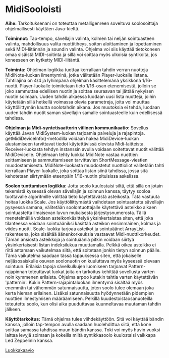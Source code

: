 # MidiSooloisti

**Aihe:** Tarkoituksenani on toteuttaa metalligenreen soveltuva soolosoittaja ohjelmallisesti käyttäen Java-kieltä.

**Toiminnot:** Tap-tempo, sävellajin valinta, kolmen tai neljän sointuasteen valinta, mahdollisuus valita nuottitiheys, soiton aloittaminen ja lopettaminen sekä MIDI-liitännän ja soundin valinta.
Ohjelma voi siis käyttää tietokoneen omaa sisäistä MIDI-soitinta ja sillä voi soittaa myös ulkoisia syntikoita, jos koneeseen on kytketty MIDI-liitäntä.

**Toiminta:** Ohjelman logiikka tuottaa kerrallaan tahdin verran nuotteja MidiNote-luokan ilmentyminä, jotka välitetään Player-luokalle listana. Tahtilajina on 4/4 ja lyhimpänä ohjelman käsittelemänä yksikkönä 1/16-nuotti. Player-luokalle toimitetaan tieto 1/16-osan etenemisestä, jolloin se joko sammuttaa edellisen nuotin ja soittaa seuraavan tai jättää nykyisen nuotin soimaan.
Uuden tahdin alkaessa luodaan uusi lista nuotteja, joihin käytetään sillä hetkellä voimassa olevia parametreja, joita voi muuttaa käyttöliittymän kautta soolotahdin aikana. Jos muutoksia ei tehdä, luodaan uuden tahdin nuotit saman sävellajin samalle sointuasteelle kuin edellisessä tahdissa.

**Ohjelman ja Midi-syntetisaattorin välinen kommunikaatio:** Sovellus käyttää Javan MidiSystem-luokan tarjoamia palveluja ja rajapintoja. getMidiDeviceInfo()-metodilla voidaan hakea MidiDevice-luokan alustamiseen tarvittavat tiedot käytettävissä olevista Midi-laitteista. Receiver-luokasta tehdyn instanssin avulla voidaan soitettavat nuotit välittää MidiDevicelle.
Ohjelmaan tehty luokka MidiNote vastaa nuottien soittamiseen ja sammuttamiseen tarvittavien ShortMessage-viestien muodostamisesta. MidiNote-luokasta muodostetut nuottioliot välitetään tahti kerrallaan Player-luokalle, joka soittaa listan siinä tahdissa, jossa sitä kehotetaan siirtymään eteenpäin 1/16-nuotin pituisissa askelissa.

**Soolon tuottamisen logiikka:** Jotta soolo kuulostaisi siltä, että sillä on jotain tekemistä kyseessä olevan sävellajin ja soinnun kanssa, täytyy sooloa tuottavalle algoritmille välittää tieto käytettävästä asteikosta. Tätä vastuuta hoitaa luokka Scale. Jos käyttöliittymästä vaihdetaan sointuastetta sävellajin pysyessä samana, välitetään soolontuottajalle käytettävä asteikko alkaen sointuastetta ilmaisevan luvun mukaisesta järjestysnumerosta. Tällä menetelmällä voidaan asteikonkäsittelyä yksinkertaistaa siten, että joka tilanteessa voidaan sointuääniksi käsittää asteikon ensimmäinen, kolmas ja viides nuotti. Scale-luokka tarjoaa asteikot ja sointuäänet ArrayList-rakenteena, joka sisältää äänenkorkeuksia vastaavat Midi-nuottikorkeudet. Tämän ansiosta asteikkoja ja sointuääniä pitkin voidaan siirtyä yksinkertaisesti listan indeksilukua muuttamalla. Pelkkä oikea asteikko ei riitä antamaan vaikutelmaa siitä, että soitetaan jonkin tietyn soinnun päälle. Tämä vaikutelma saadaan tässä tapauksessa siten, että jokaiselle neljäsosaiskulle osuvan soolonuotin on kuuluttava myös kyseessä olevaan sointuun. Erilaisia tapoja sävelkulkujen luomiseen tarjoavat Pattern-rajapinnan toteuttavat luokat joita on tarkoitus kehittää sovellusta varten noin kymmenen erilaista. Ohjelma arpoo kutakin tahtia varten käytettävän 'patternin'. Kukin Pattern-rajapintaluokan ilmentymä sisältää myös enemmän tai vähemmän satunnaisuutta, joten soolo tulee olemaan joka kerta hieman erilainen. Lisäksi satunnaisuutta hyödynnetään pidempien nuottien ilmestymisen määräämiseen. Pelkillä kuudestoistaosanuoteilla toteutettu soolo, kun olisi aika puuduttavaa kuunneltavaa muutaman tahdin jälkeen.

**Käyttötarkoitus:** Tämä ohjelma tulee viihdekäyttöön. Sitä voi käyttää bändin kanssa, jolloin tap-tempon avulla saadaan huolehdittua siitä, että kone soittaa samassa tahdissa muun bändin kanssa. Toki voi myös huvin vuoksi laittaa levyjä soimaan ja kokeilla miltä syntikkasoolo kuulostaisi vaikkapa Led Zeppelinin kanssa.

[Luokkakaavio](./luokkakaavio.pdf)
